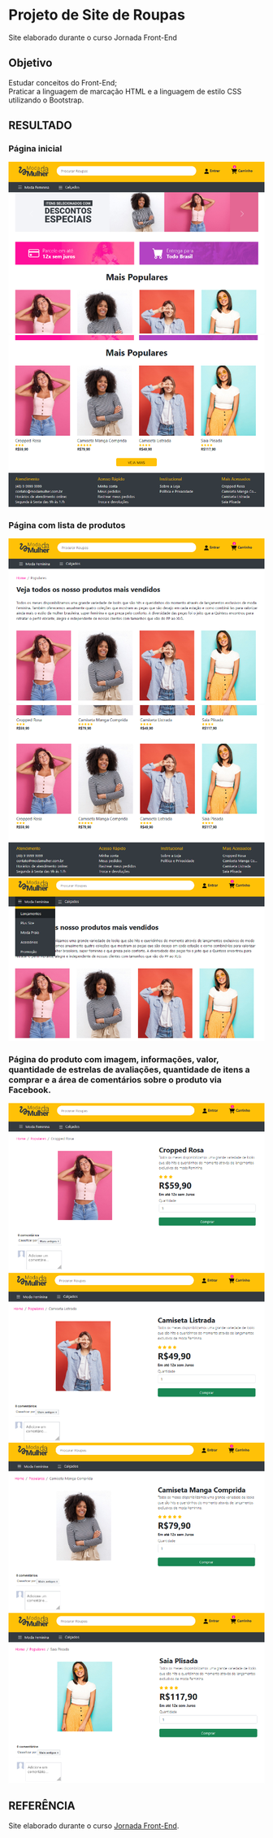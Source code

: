 # Projeto de Site de Roupas
Site elaborado durante o curso Jornada Front-End

## Objetivo
Estudar conceitos do Front-End;  
Praticar a linguagem de marcação HTML e a linguagem de estilo CSS utilizando o Bootstrap.  

## RESULTADO
### Página inicial  

<img src="./assets/img-README/site-1.png">  
<img src="./assets/img-README/site-2.png">  

### Página com lista de produtos
<img src="./assets/img-README/site-3.png">
<img src="./assets/img-README/site-4.png/"> 
<img src="./assets/img-README/site-6.png"> 

### Página do produto com imagem, informações, valor, quantidade de estrelas de avaliações, quantidade de itens a comprar e a área de comentários sobre o produto via Facebook.
<img src="./assets/img-README/site-5.png">  
<img src="./assets/img-README/site-7.png">  
<img src="./assets/img-README/site-8.png">  
<img src="./assets/img-README/site-9.png">

## REFERÊNCIA
Site elaborado durante o curso [Jornada Front-End](https://www.youtube.com/watch?v=j_lSgjAODos&list=PLMy95_4XE08MRsQvaSQnHzyooNevGTNtS).
